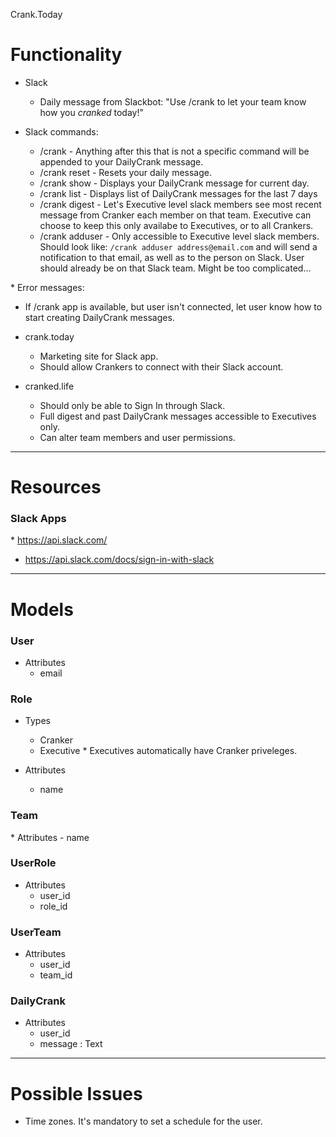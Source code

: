 Crank.Today

# Functionality

* Slack
  - Daily message from Slackbot: "Use /crank to let your team know how you _cranked_ today!"

* Slack commands:
  - /crank - Anything after this that is not a specific command will be appended to your DailyCrank message.
  - /crank reset - Resets your daily message.
  - /crank show - Displays your DailyCrank message for current day.
  - /crank list - Displays list of DailyCrank messages for the last 7 days
  - /crank digest - Let's Executive level slack members see most recent message from Cranker each member on that team. Executive can choose to keep this only availabe to Executives, or to all Crankers.
  - /crank adduser - Only accessible to Executive level slack members. Should look like: `/crank adduser address@email.com` and will send a notification to that email, as well as to the person on Slack. User should already be on that Slack team. Might be too complicated...

* Error messages:
  - If /crank app is available, but user isn't connected, let user know how to start creating DailyCrank messages.

* crank.today
  - Marketing site for Slack app.
  - Should allow Crankers to connect with their Slack account.

* cranked.life
  - Should only be able to Sign In through Slack.
  - Full digest and past DailyCrank messages accessible to Executives only.
  - Can alter team members and user permissions.

---

# Resources

### Slack Apps
  * https://api.slack.com/
  * https://api.slack.com/docs/sign-in-with-slack

---

# Models

### User
  * Attributes
    - email

### Role
  * Types
    - Cranker
    - Executive
      * Executives automatically have Cranker priveleges.

  * Attributes
    - name

### Team
  * Attributes
    - name

### UserRole
  * Attributes
    - user_id
    - role_id

### UserTeam
  * Attributes
    - user_id
    - team_id

### DailyCrank
  * Attributes
    - user_id
    - message : Text

---

# Possible Issues

* Time zones. It's mandatory to set a schedule for the user.
